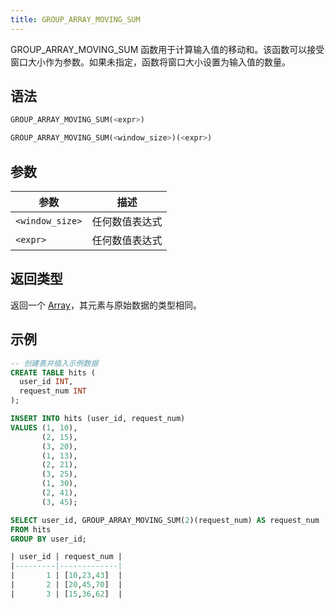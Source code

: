 ```yaml
---
title: GROUP_ARRAY_MOVING_SUM
---
```


GROUP_ARRAY_MOVING_SUM 函数用于计算输入值的移动和。该函数可以接受窗口大小作为参数。如果未指定，函数将窗口大小设置为输入值的数量。

## 语法

```sql
GROUP_ARRAY_MOVING_SUM(<expr>)

GROUP_ARRAY_MOVING_SUM(<window_size>)(<expr>)
```

## 参数

| 参数             | 描述               |
|------------------| ------------------ |
| `<window_size>`  | 任何数值表达式     |
| `<expr>`         | 任何数值表达式     |

## 返回类型

返回一个 [Array](../../00-sql-reference/10-data-types/array.md)，其元素与原始数据的类型相同。

## 示例

```sql
-- 创建表并插入示例数据
CREATE TABLE hits (
  user_id INT,
  request_num INT
);

INSERT INTO hits (user_id, request_num)
VALUES (1, 10),
       (2, 15),
       (3, 20),
       (1, 13),
       (2, 21),
       (3, 25),
       (1, 30),
       (2, 41),
       (3, 45);

SELECT user_id, GROUP_ARRAY_MOVING_SUM(2)(request_num) AS request_num
FROM hits
GROUP BY user_id;

| user_id | request_num |
|---------|-------------|
|       1 | [10,23,43]  |
|       2 | [20,45,70]  |
|       3 | [15,36,62]  |
```